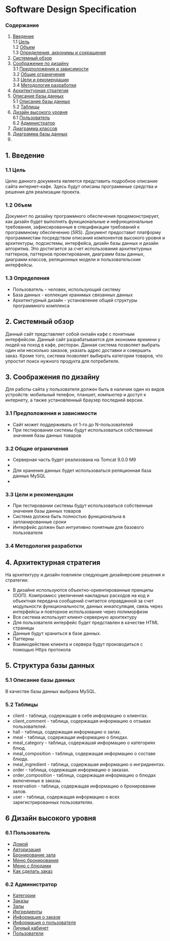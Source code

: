 # Software Design Specification

### Содержание
1. [Введение](#1)<br>
1.1 [Цель](#1.1)<br>
1.2 [Объем](#1.2)<br>
1.3 [Определения, акронимы и сокращения](#1.3)<br>
2. [Системный обзор](#2)<br>
3. [Соображение по дизайну](#3)<br>
3.1 [Предположения и зависимости](#3.1)<br>
3.2 [Общие ограничения](#3.2)<br>
3.3 [Цели и рекомендации](#3.3)<br>
3.4 [Методология разработки](#3.4)<br>
4. [Архитектурная стратегия](#4)<br>
5. [Описание базы данных](#5)<br>
5.1 [Описание базы данных](#5.1)<br>
5.2 [Таблицы](#5.2)<br>
6. [Дизайн высокого уровня](#6)<br>
6.1 [Пользователь](#6.1)<br>
6.2 [Администратор](#6.2)<br>
7. [Диаграмма классов](#7)<br>
8. [Диаграмма базы данных](#8)<br>
9.

## 1. Введение <a name="1"></a>

### 1.1 Цель <a name="1.1"></a>
Целю данного документа является представить подробное описание сайта интернет-кафе. Здесь будут описаны программные средства и решения для реализации проекта.

### 1.2 Объем <a name="1.2"></a>
Документ по дизайну программного обеспечения продемонстрирует, как дизайн будет выполнять функциональные и нефункциональные требования, зафиксированные в спецификации требований к программному обеспечению (SRS). Документ предоставит платформу программистам посредством описания компонентов высокого уровня и архитектуры, подсистемы, интерфейса, дизайн базы данных и дизайн алгоритма. Это достигается за счет использования архитектурных паттернов, паттернов проектирования, диаграмм базы данных, диаграмм классов, реляционных модели и пользовательские интерфейсы.

### 1.3 Определения <a name="1.3"></a>
* Пользователь - человек, использующий систему
* База данных - коллекция хранимых связанных данных
* Архитектурный дизайн - установление общей структуры программного комплекса

## 2. Системный обзор <a name="2"></a>
Данный сайт представляет собой онлайн кафе с понятным интерфейсом. Данный сайт разрабатывается для экономии времени у людей на поход в кафе, ресторан. Данная система позволяет выбрать один или несколько заказов, указать адрес доставки и совершить заказ. Кроме того, система позволяет выбирать категории товаров, что упростит поиск нужного продукта для потребителя.

## 3. Соображения по дизайну <a name="3"></a>
Для работы сайта у пользователя должен быть в наличии один из видов устройств: мобильный телефон, планшет, компьютер и доступ к интернету, а также установленный браузер последней версии.

### 3.1 Предположения и зависимости <a name="3.1"></a>
* Сайт может поддерживать от 1-го до N-пользователей
* При тестировании системы будут использоваться собственные значения базы данных товаров 

### 3.2 Общие ограничения <a name="3.2"></a>
* Серверная часть будет реализована на Tomcat 9.0.0 M9
* 
* Для хранения данных будет использоваться реляционная база данных MySQL
* 

### 3.3 Цели и рекомендации <a name="3.3"></a>
* При тестировании системы будут использоваться собственные значения базы данных товаров
* Система должна быть полностью функциональна в запланированные сроки
* Интерфейс должен был интуитивно понятным для базового пользователя

### 3.4 Методология разработки <a name="3.4"></a>

## 4. Архитектурная стратегия <a name="4"></a>
На архитектуру и дизайн повлияли следующие дизайнерские решения и стратегии:
* В дизайне используются объектно-ориентированные принципы (ООП). Компромисс увеличения накладных расходов на код и объектная передача сообщений считается оправданной за счет модульности функциональности, данных инкапсуляция, связь через интерфейсы и повторное использование через полиморфизм
* Вся система использует клиент-серверную архитектуру
* Для пользователя интерфейс будет представлен в качестве HTML страницы
* Данные будут храниться в базе данных.
* Паттерны
* Взаимодействие клиента и сервера будут производиться с помощью Https протокола

## 5. Структура базы данных <a name="5"></a>

### 5.1 Описание базы данных <a name="5.1"></a>
В качестве базы данных выбрана MySQL.

### 5.2 Таблицы <a name="5.2"></a>
* client - таблица, содержащая в себе информацию о клиентах.
* client_comment - таблица, содержащая информацию о отзывах пользователей.
* hall - таблица, содержащая информацию о залах.
* meal - таблица, содержащая информацию о блюдах.
* meal_category - таблица, содержашая информацию о категориях блюд.
* meal_composition - таблица, содержащая информацию о составе блюда.
* meal_ingredient - таблица, содержашая информацию о ингридиентах.
* order - таблица, содержащая информацию о заказах.
* order_composition - таблица, содержащая информацию о блюдах включенных в заказы.
* reservation - таблица, содержащая информацию о бронировании залов.
* user - таблица, содержащая информацию о всех зарегистрированных пользователях.

## 6 Дизайн высокого уровня <a name="6"></a>
  
### 6.1 Пользователь <a name="6.1"></a>
* [Домой](https://github.com/tahan3/Tahan-Cafe/blob/main/Mockups/user/Main%20menu.PNG)
* [Авторизация](https://github.com/tahan3/Tahan-Cafe/blob/main/Mockups/user/%D0%B0%D0%B2%D1%82%D0%BE%D1%80%D0%B8%D0%B7%D0%B0%D1%86%D0%B8%D1%8F.PNG)
* [Бронирование зала](https://github.com/tahan3/Tahan-Cafe/blob/main/Mockups/user/%D0%B1%D1%80%D0%BE%D0%BD%D0%B8%D1%80%D0%BE%D0%B2%D0%B0%D0%BD%D0%B8%D0%B5%20%D0%B7%D0%B0%D0%BB%D0%B0.PNG)
* [Меню бронирования](https://github.com/tahan3/Tahan-Cafe/blob/main/Mockups/user/%D0%BC%D0%B5%D0%BD%D1%8E%20%D0%B1%D1%80%D0%BE%D0%BD%D0%B8%D1%80%D0%BE%D0%B2%D0%B0%D0%BD%D0%B8%D1%8F.png)
* [Меню с блюдами](https://github.com/tahan3/Tahan-Cafe/blob/main/Mockups/user/%D0%BC%D0%B5%D0%BD%D1%8E.PNG)
* [Как сделать заказ](https://github.com/tahan3/Tahan-Cafe/blob/main/Mockups/user/%D1%81%D0%B4%D0%B5%D0%BB%D0%B0%D1%82%D1%8C%20%D0%B7%D0%B0%D0%BA%D0%B0%D0%B7.PNG)
  
### 6.2 Администратор <a name="6.2"></a>
* [Категории](https://github.com/tahan3/Tahan-Cafe/blob/main/Mockups/admin/%D0%9A%D0%B0%D1%82%D0%B5%D0%B3%D0%BE%D1%80%D0%B8%D0%B8.PNG)
* [Заказы](https://github.com/tahan3/Tahan-Cafe/blob/main/Mockups/admin/%D0%B7%D0%B0%D0%BA%D0%B0%D0%B7%D1%8B.PNG)
* [Залы](https://github.com/tahan3/Tahan-Cafe/blob/main/Mockups/admin/%D0%B7%D0%B0%D0%BB%D1%8B.PNG)
* [Ингредиенты](https://github.com/tahan3/Tahan-Cafe/blob/main/Mockups/admin/%D0%B8%D0%BD%D0%B3%D1%80%D0%B8%D0%B4%D0%B8%D0%B5%D0%BD%D1%82%D1%8B.PNG)
* [Информация о заказе](https://github.com/tahan3/Tahan-Cafe/blob/main/Mockups/admin/%D0%B8%D0%BD%D1%84%D0%BE%D1%80%D0%BC%D0%B0%D1%86%D0%B8%D1%8F%20%D0%BE%20%D0%B7%D0%B0%D0%BA%D0%B0%D0%B7%D0%B5.PNG)
* [Информация о пользователе](https://github.com/tahan3/Tahan-Cafe/blob/main/Mockups/admin/%D0%B8%D0%BD%D1%84%D0%BE%D1%80%D0%BC%D0%B0%D1%86%D0%B8%D1%8F%20%D0%BE%20%D0%BF%D0%BE%D0%BB%D1%8C%D0%B7%D0%BE%D0%B2%D0%B0%D1%82%D0%B5%D0%BB%D0%B5.PNG)
* [Личный кабинет](https://github.com/tahan3/Tahan-Cafe/blob/main/Mockups/admin/%D0%BB%D0%B8%D1%87%D0%BD%D1%8B%D0%B9%20%D0%BA%D0%B0%D0%B1%D0%B8%D0%BD%D0%B5%D1%82.PNG)
* [Пользователи](https://github.com/tahan3/Tahan-Cafe/blob/main/Mockups/admin/%D0%BF%D0%BE%D0%BB%D1%8C%D0%B7%D0%BE%D0%B2%D0%B0%D1%82%D0%B5%D0%BB%D0%B8.PNG)
